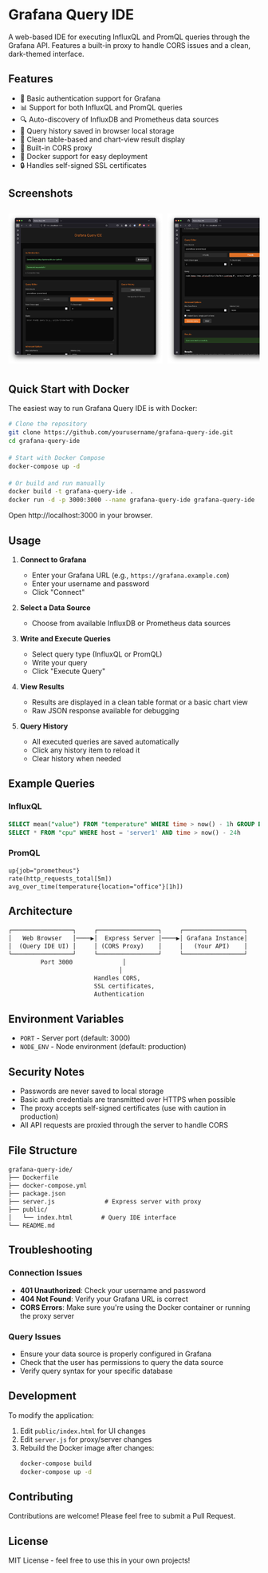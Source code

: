 # Grafana Query IDE

A web-based IDE for executing InfluxQL and PromQL queries through the Grafana API. Features a built-in proxy to handle CORS issues and a clean, dark-themed interface.

## Features

- 🔐 Basic authentication support for Grafana
- 📊 Support for both InfluxQL and PromQL queries
- 🔍 Auto-discovery of InfluxDB and Prometheus data sources
- 📝 Query history saved in browser local storage
- 🎯 Clean table-based and chart-view result display
- 🚀 Built-in CORS proxy
- 🐳 Docker support for easy deployment
- 🔒 Handles self-signed SSL certificates

## Screenshots

<div style="display: flex; overflow-x: auto; gap: 10px; padding: 10px 0;">
  <img src="content/screenshot1.png" style="height: 300px; flex-shrink: 0;" alt="Authentication panel">
  <img src="content/screenshot3.png" style="height: 300px; flex-shrink: 0;" alt="Query panel">
  <img src="content/screenshot4.png" style="height: 300px; flex-shrink: 0;" alt="Chart view results panel">
  <img src="content/screenshot5.png" style="height: 300px; flex-shrink: 0;" alt="Table view results panel">
</div>

## Quick Start with Docker

The easiest way to run Grafana Query IDE is with Docker:

```bash
# Clone the repository
git clone https://github.com/yourusername/grafana-query-ide.git
cd grafana-query-ide

# Start with Docker Compose
docker-compose up -d

# Or build and run manually
docker build -t grafana-query-ide .
docker run -d -p 3000:3000 --name grafana-query-ide grafana-query-ide
```

Open http://localhost:3000 in your browser.

## Usage

1. **Connect to Grafana**
   - Enter your Grafana URL (e.g., `https://grafana.example.com`)
   - Enter your username and password
   - Click "Connect"

2. **Select a Data Source**
   - Choose from available InfluxDB or Prometheus data sources

3. **Write and Execute Queries**
   - Select query type (InfluxQL or PromQL)
   - Write your query
   - Click "Execute Query"

4. **View Results**
   - Results are displayed in a clean table format or a basic chart view
   - Raw JSON response available for debugging

5. **Query History**
   - All executed queries are saved automatically
   - Click any history item to reload it
   - Clear history when needed

## Example Queries

### InfluxQL
```sql
SELECT mean("value") FROM "temperature" WHERE time > now() - 1h GROUP BY time(5m)
SELECT * FROM "cpu" WHERE host = 'server1' AND time > now() - 24h
```

### PromQL
```promql
up{job="prometheus"}
rate(http_requests_total[5m])
avg_over_time(temperature{location="office"}[1h])
```

## Architecture

```
┌─────────────────┐     ┌─────────────────┐     ┌─────────────────┐
│   Web Browser   │────▶│  Express Server │────▶│ Grafana Instance│
│  (Query IDE UI) │     │ (CORS Proxy)    │     │   (Your API)    │
└─────────────────┘     └─────────────────┘     └─────────────────┘
         Port 3000              │
                               │
                        Handles CORS,
                        SSL certificates,
                        Authentication
```

## Environment Variables

- `PORT` - Server port (default: 3000)
- `NODE_ENV` - Node environment (default: production)

## Security Notes

- Passwords are never saved to local storage
- Basic auth credentials are transmitted over HTTPS when possible
- The proxy accepts self-signed certificates (use with caution in production)
- All API requests are proxied through the server to handle CORS

## File Structure

```
grafana-query-ide/
├── Dockerfile
├── docker-compose.yml
├── package.json
├── server.js              # Express server with proxy
├── public/
│   └── index.html        # Query IDE interface
└── README.md
```

## Troubleshooting

### Connection Issues
- **401 Unauthorized**: Check your username and password
- **404 Not Found**: Verify your Grafana URL is correct
- **CORS Errors**: Make sure you're using the Docker container or running the proxy server

### Query Issues
- Ensure your data source is properly configured in Grafana
- Check that the user has permissions to query the data source
- Verify query syntax for your specific database

## Development

To modify the application:

1. Edit `public/index.html` for UI changes
2. Edit `server.js` for proxy/server changes
3. Rebuild the Docker image after changes:
   ```bash
   docker-compose build
   docker-compose up -d
   ```

## Contributing

Contributions are welcome! Please feel free to submit a Pull Request.

## License

MIT License - feel free to use this in your own projects!